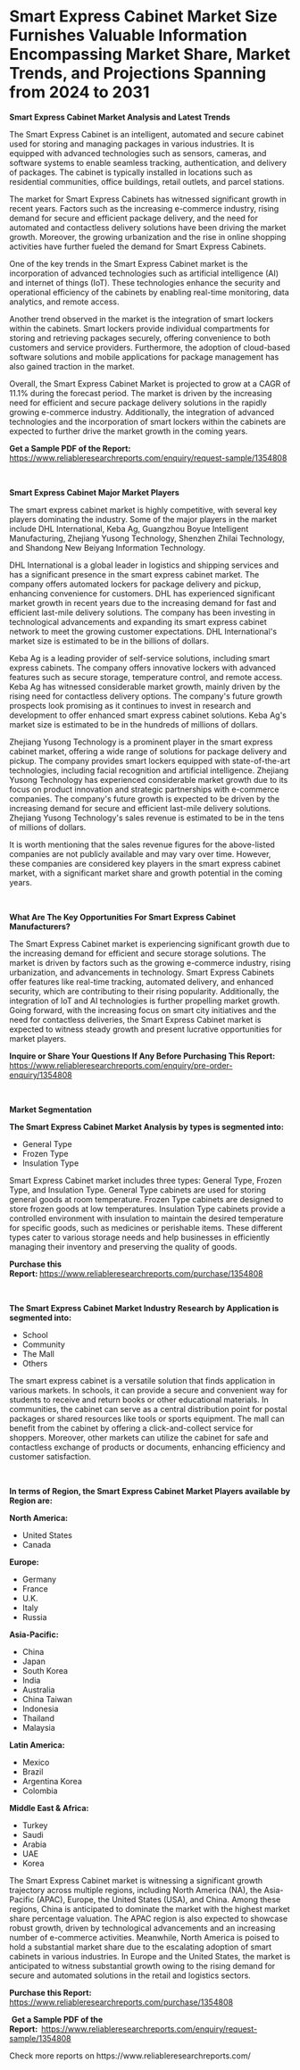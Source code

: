 <p><h1>Smart Express Cabinet Market Size Furnishes Valuable Information Encompassing Market Share, Market Trends, and Projections Spanning from 2024 to 2031</h1></p><p><strong>Smart Express Cabinet Market Analysis and Latest Trends</strong></p>
<p><p>The Smart Express Cabinet is an intelligent, automated and secure cabinet used for storing and managing packages in various industries. It is equipped with advanced technologies such as sensors, cameras, and software systems to enable seamless tracking, authentication, and delivery of packages. The cabinet is typically installed in locations such as residential communities, office buildings, retail outlets, and parcel stations.</p><p>The market for Smart Express Cabinets has witnessed significant growth in recent years. Factors such as the increasing e-commerce industry, rising demand for secure and efficient package delivery, and the need for automated and contactless delivery solutions have been driving the market growth. Moreover, the growing urbanization and the rise in online shopping activities have further fueled the demand for Smart Express Cabinets.</p><p>One of the key trends in the Smart Express Cabinet market is the incorporation of advanced technologies such as artificial intelligence (AI) and internet of things (IoT). These technologies enhance the security and operational efficiency of the cabinets by enabling real-time monitoring, data analytics, and remote access.</p><p>Another trend observed in the market is the integration of smart lockers within the cabinets. Smart lockers provide individual compartments for storing and retrieving packages securely, offering convenience to both customers and service providers. Furthermore, the adoption of cloud-based software solutions and mobile applications for package management has also gained traction in the market.</p><p>Overall, the Smart Express Cabinet Market is projected to grow at a CAGR of 11.1% during the forecast period. The market is driven by the increasing need for efficient and secure package delivery solutions in the rapidly growing e-commerce industry. Additionally, the integration of advanced technologies and the incorporation of smart lockers within the cabinets are expected to further drive the market growth in the coming years.</p></p>
<p><strong>Get a Sample PDF of the Report:&nbsp;</strong> <a href="https://www.reliableresearchreports.com/enquiry/request-sample/1354808">https://www.reliableresearchreports.com/enquiry/request-sample/1354808</a></p>
<p>&nbsp;</p>
<p><strong>Smart Express Cabinet Major Market Players</strong></p>
<p><p>The smart express cabinet market is highly competitive, with several key players dominating the industry. Some of the major players in the market include DHL International, Keba Ag, Guangzhou Boyue Intelligent Manufacturing, Zhejiang Yusong Technology, Shenzhen Zhilai Technology, and Shandong New Beiyang Information Technology.</p><p>DHL International is a global leader in logistics and shipping services and has a significant presence in the smart express cabinet market. The company offers automated lockers for package delivery and pickup, enhancing convenience for customers. DHL has experienced significant market growth in recent years due to the increasing demand for fast and efficient last-mile delivery solutions. The company has been investing in technological advancements and expanding its smart express cabinet network to meet the growing customer expectations. DHL International's market size is estimated to be in the billions of dollars.</p><p>Keba Ag is a leading provider of self-service solutions, including smart express cabinets. The company offers innovative lockers with advanced features such as secure storage, temperature control, and remote access. Keba Ag has witnessed considerable market growth, mainly driven by the rising need for contactless delivery options. The company's future growth prospects look promising as it continues to invest in research and development to offer enhanced smart express cabinet solutions. Keba Ag's market size is estimated to be in the hundreds of millions of dollars.</p><p>Zhejiang Yusong Technology is a prominent player in the smart express cabinet market, offering a wide range of solutions for package delivery and pickup. The company provides smart lockers equipped with state-of-the-art technologies, including facial recognition and artificial intelligence. Zhejiang Yusong Technology has experienced considerable market growth due to its focus on product innovation and strategic partnerships with e-commerce companies. The company's future growth is expected to be driven by the increasing demand for secure and efficient last-mile delivery solutions. Zhejiang Yusong Technology's sales revenue is estimated to be in the tens of millions of dollars.</p><p>It is worth mentioning that the sales revenue figures for the above-listed companies are not publicly available and may vary over time. However, these companies are considered key players in the smart express cabinet market, with a significant market share and growth potential in the coming years.</p></p>
<p>&nbsp;</p>
<p><strong>What Are The Key Opportunities For Smart Express Cabinet Manufacturers?</strong></p>
<p><p>The Smart Express Cabinet market is experiencing significant growth due to the increasing demand for efficient and secure storage solutions. The market is driven by factors such as the growing e-commerce industry, rising urbanization, and advancements in technology. Smart Express Cabinets offer features like real-time tracking, automated delivery, and enhanced security, which are contributing to their rising popularity. Additionally, the integration of IoT and AI technologies is further propelling market growth. Going forward, with the increasing focus on smart city initiatives and the need for contactless deliveries, the Smart Express Cabinet market is expected to witness steady growth and present lucrative opportunities for market players.</p></p>
<p><strong>Inquire or Share Your Questions If Any Before Purchasing This Report:</strong> <a href="https://www.reliableresearchreports.com/enquiry/pre-order-enquiry/1354808">https://www.reliableresearchreports.com/enquiry/pre-order-enquiry/1354808</a></p>
<p>&nbsp;</p>
<p><strong>Market Segmentation</strong></p>
<p><strong>The Smart Express Cabinet Market Analysis by types is segmented into:</strong></p>
<p><ul><li>General Type</li><li>Frozen Type</li><li>Insulation Type</li></ul></p>
<p><p>Smart Express Cabinet market includes three types: General Type, Frozen Type, and Insulation Type. General Type cabinets are used for storing general goods at room temperature. Frozen Type cabinets are designed to store frozen goods at low temperatures. Insulation Type cabinets provide a controlled environment with insulation to maintain the desired temperature for specific goods, such as medicines or perishable items. These different types cater to various storage needs and help businesses in efficiently managing their inventory and preserving the quality of goods.</p></p>
<p><strong>Purchase this Report:&nbsp;</strong><a href="https://www.reliableresearchreports.com/purchase/1354808">https://www.reliableresearchreports.com/purchase/1354808</a></p>
<p>&nbsp;</p>
<p><strong>The Smart Express Cabinet Market Industry Research by Application is segmented into:</strong></p>
<p><ul><li>School</li><li>Community</li><li>The Mall</li><li>Others</li></ul></p>
<p><p>The smart express cabinet is a versatile solution that finds application in various markets. In schools, it can provide a secure and convenient way for students to receive and return books or other educational materials. In communities, the cabinet can serve as a central distribution point for postal packages or shared resources like tools or sports equipment. The mall can benefit from the cabinet by offering a click-and-collect service for shoppers. Moreover, other markets can utilize the cabinet for safe and contactless exchange of products or documents, enhancing efficiency and customer satisfaction.</p></p>
<p>&nbsp;</p>
<p><strong>In terms of Region, the Smart Express Cabinet Market Players available by Region are:</strong></p>
<p>
    <p> <strong> North America: </strong>
        <ul>
            <li>United States</li>
            <li>Canada</li>
        </ul>
        </p> 
    <p> <strong> Europe: </strong>
        <ul>
            <li>Germany</li>
            <li>France</li>
            <li>U.K.</li>
            <li>Italy</li>
            <li>Russia</li>
        </ul>
        </p> 
    <p> <strong> Asia-Pacific: </strong>
        <ul>
            <li>China</li>
            <li>Japan</li>
            <li>South Korea</li>
            <li>India</li>
            <li>Australia</li>
            <li>China Taiwan</li>
            <li>Indonesia</li>
            <li>Thailand</li>
            <li>Malaysia</li>
        </ul>
        </p> 
    <p> <strong> Latin America: </strong>
        <ul>
            <li>Mexico</li>
            <li>Brazil</li>
            <li>Argentina Korea</li>
            <li>Colombia</li>
        </ul>
        </p> 
    <p> <strong> Middle East & Africa: </strong>
        <ul>
            <li>Turkey</li>
            <li>Saudi</li>
            <li>Arabia</li>
            <li>UAE</li>
            <li>Korea</li>
        </ul>
    </p>
    </p>
<p><p>The Smart Express Cabinet market is witnessing a significant growth trajectory across multiple regions, including North America (NA), the Asia-Pacific (APAC), Europe, the United States (USA), and China. Among these regions, China is anticipated to dominate the market with the highest market share percentage valuation. The APAC region is also expected to showcase robust growth, driven by technological advancements and an increasing number of e-commerce activities. Meanwhile, North America is poised to hold a substantial market share due to the escalating adoption of smart cabinets in various industries. In Europe and the United States, the market is anticipated to witness substantial growth owing to the rising demand for secure and automated solutions in the retail and logistics sectors.</p></p>
<p><strong>Purchase this Report: </strong><a href="https://www.reliableresearchreports.com/purchase/1354808">https://www.reliableresearchreports.com/purchase/1354808</a></p>
<p>&nbsp;<strong>Get a Sample PDF of the Report:&nbsp;&nbsp;</strong><a href="https://www.reliableresearchreports.com/enquiry/request-sample/1354808">https://www.reliableresearchreports.com/enquiry/request-sample/1354808</a></p>
<p><strong></strong></p>
<p>Check more reports on https://www.reliableresearchreports.com/</p>